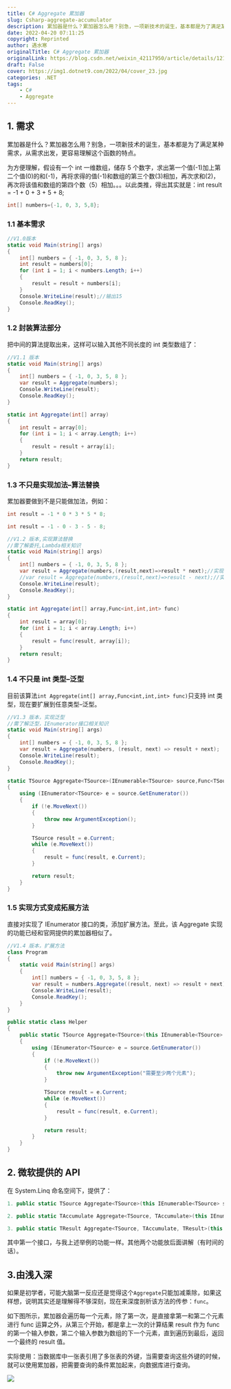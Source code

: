 ```yaml
---
title: C# Aggregate 累加器
slug: Csharp-aggregate-accumulator
description: 累加器是什么？累加器怎么用？别急，一项新技术的诞生，基本都是为了满足某种需求，从需求出发，更容易理解这个函数的特点。
date: 2022-04-20 07:11:25
copyright: Reprinted
author: 遇水寒
originalTitle: C# Aggregate 累加器
originalLink: https://blog.csdn.net/weixin_42117950/article/details/121985075
draft: False
cover: https://img1.dotnet9.com/2022/04/cover_23.jpg
categories: .NET
tags: 
    - C#
    - Aggregate
---
```


## 1. 需求

累加器是什么？累加器怎么用？别急，一项新技术的诞生，基本都是为了满足某种需求，从需求出发，更容易理解这个函数的特点。

为方便理解，假设有一个 int 一维数组，储存 5 个数字，求出第一个值(-1)加上第二个值(0)的和(-1)，再将求得的值(-1)和数组的第三个数(3)相加，再次求和(2)，再次将该值和数组的第四个数（5）相加。。。以此类推，得出其实就是：int result = -1 + 0 + 3 + 5 + 8;

```csharp
int[] numbers={-1, 0, 3, 5,8};
```

### 1.1 基本需求

```csharp
//V1.0版本
static void Main(string[] args)
{
    int[] numbers = { -1, 0, 3, 5, 8 };
    int result = numbers[0];
    for (int i = 1; i < numbers.Length; i++)
    {
        result = result + numbers[i];
    }
    Console.WriteLine(result);//输出15
    Console.ReadKey();
}
```

### 1.2 封装算法部分

把中间的算法提取出来，这样可以输入其他不同长度的 int 类型数组了：

```csharp
//V1.1 版本
static void Main(string[] args)
{
    int[] numbers = { -1, 0, 3, 5, 8 };
    var result = Aggregate(numbers);
    Console.WriteLine(result);
    Console.ReadKey();
}

static int Aggregate(int[] array)
{
    int result = array[0];
    for (int i = 1; i < array.Length; i++)
    {
        result = result + array[i];
    }
    return result;
}

```

### 1.3 不只是实现加法–算法替换

累加器要做到不是只能做加法，例如：

```csharp
int result = -1 * 0 * 3 * 5 * 8;

int result = -1 - 0 - 3 - 5 - 8;
```

```csharp
//V1.2 版本,实现算法替换
//需了解委托,Lambda相关知识
static void Main(string[] args)
{
    int[] numbers = { -1, 0, 3, 5, 8 };
    var result = Aggregate(numbers,(result,next)=>result * next);//实现乘法
    //var result = Aggregate(numbers,(result,next)=>result - next);//实现减法
    Console.WriteLine(result);
    Console.ReadKey();
}

static int Aggregate(int[] array,Func<int,int,int> func)
{
    int result = array[0];
    for (int i = 1; i < array.Length; i++)
    {
        result = func(result, array[i]);
    }
    return result;
}

```

### 1.4 不只是 int 类型–泛型

目前该算法`int Aggregate(int[] array,Func<int,int,int> func)`只支持 int 类型，现在要扩展到任意类型–泛型。

```csharp
//V1.3 版本，实现泛型
//需了解泛型，IEnumerator接口相关知识
static void Main(string[] args)
{
    int[] numbers = { -1, 0, 3, 5, 8 };
    var result = Aggregate(numbers, (result, next) => result + next);
    Console.WriteLine(result);
    Console.ReadKey();
}

static TSource Aggregate<TSource>(IEnumerable<TSource> source,Func<TSource, TSource, TSource> func)
{
    using (IEnumerator<TSource> e = source.GetEnumerator())
    {
        if (!e.MoveNext())
        {
            throw new ArgumentException();
        }

        TSource result = e.Current;
        while (e.MoveNext())
        {
            result = func(result, e.Current);
        }

        return result;
    }
}
```

### 1.5 实现方式变成拓展方法

直接对实现了 IEnumerator 接口的类，添加扩展方法。至此，该 Aggregate 实现的功能已经和官网提供的累加器相似了。

```csharp
//V1.4 版本，扩展方法
class Program
{
    static void Main(string[] args)
    {
        int[] numbers = { -1, 0, 3, 5, 8 };
        var result = numbers.Aggregate((result, next) => result + next);
        Console.WriteLine(result);
        Console.ReadKey();
    }
}

public static class Helper
{
    public static TSource Aggregate<TSource>(this IEnumerable<TSource> source, Func<TSource, TSource, TSource> func)
    {
        using (IEnumerator<TSource> e = source.GetEnumerator())
        {
            if (!e.MoveNext())
            {
                throw new ArgumentException("需要至少两个元素");
            }

            TSource result = e.Current;
            while (e.MoveNext())
            {
                result = func(result, e.Current);
            }

            return result;
        }
    }
}
```

## 2. 微软提供的 API

在 System.Linq 命名空间下，提供了：

```csharp
1. public static TSource Aggregate<TSource>(this IEnumerable<TSource> source, Func<TSource, TSource, TSource> func);

2. public static TAccumulate Aggregate<TSource, TAccumulate>(this IEnumerable<TSource> source, TAccumulate seed, Func<TAccumulate, TSource, TAccumulate> func);

3. public static TResult Aggregate<TSource, TAccumulate, TResult>(this IEnumerable<TSource> source, TAccumulate seed, Func<TAccumulate, TSource, TAccumulate> func, Func<TAccumulate, TResult> resultSelector);
```

其中第一个接口，与我上述举例的功能一样。其他两个功能放后面讲解（有时间的话）。

## 3.由浅入深

如果是初学者，可能大脑第一反应还是觉得这个`Aggregate`只能加减乘除，如果这样想，说明其实还是理解得不够深刻，现在来深度剖析该方法的传参：`func`。

如下图所示，累加器会遍历每一个元素，除了第一次，是直接拿第一和第二个元素进行 func 运算之外，从第三个开始，都是拿上一次的计算结果 result 作为 func 的第一个输入参数，第二个输入参数为数组的下一个元素，直到遍历到最后，返回一个最终的 result 值。

实际使用：当数据库中一张表引用了多张表的外键，当需要查询这些外键的时候，就可以使用累加器，把需要查询的条件累加起来，向数据库进行查询。

![](https://img1.dotnet9.com/2022/04/2301.png)
